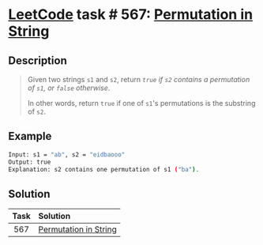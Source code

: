 # [LeetCode][leetcode] task # 567: [Permutation in String][task]

Description
-----------

> Given two strings `s1` and `s2`, return _`true` if `s2` contains a permutation of `s1`, or `false` otherwise_.
> 
> In other words, return `true` if one of `s1`'s permutations is the substring of `s2`.

Example
-------

```sh
Input: s1 = "ab", s2 = "eidbaooo"
Output: true
Explanation: s2 contains one permutation of s1 ("ba").
```

Solution
--------

| Task | Solution                          |
|:----:|:----------------------------------|
| 567  | [Permutation in String][solution] |


[leetcode]: <http://leetcode.com/>
[task]: <https://leetcode.com/problems/permutation-in-string/>
[solution]: <https://github.com/wellaxis/praxis-leetcode/blob/main/src/main/java/com/witalis/praxis/leetcode/task/h6/p567/option/Practice.java>

